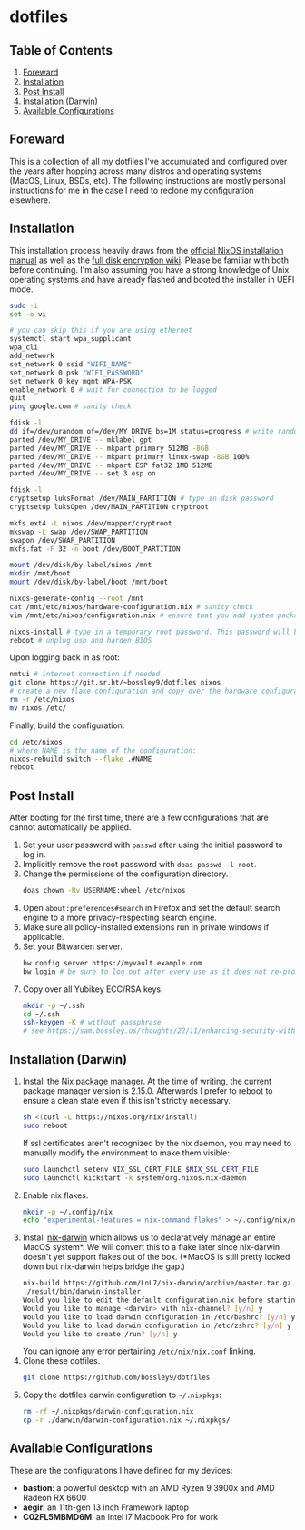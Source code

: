 # dotfiles

## Table of Contents

1. [Foreward](#foreward)
2. [Installation](#installation)
3. [Post Install](#post-install)
4. [Installation (Darwin)](#installation-darwin)
5. [Available Configurations](#available-configurations)

## Foreward

This is a collection of all my dotfiles I've accumulated and configured over the years after hopping across many distros and operating systems (MacOS, Linux, BSDs, etc). The following instructions are mostly personal instructions for me in the case I need to reclone my configuration elsewhere.

## Installation

This installation process heavily draws from the [official NixOS installation manual](https://nixos.org/manual/nixos/stable/index.html#sec-installation) as well as the [full disk encryption wiki](https://nixos.wiki/wiki/Full_Disk_Encryption). Please be familiar with both before continuing. I'm also assuming you have a strong knowledge of Unix operating systems and have already flashed and booted the installer in UEFI mode.

```sh
sudo -i
set -o vi

# you can skip this if you are using ethernet
systemctl start wpa_supplicant
wpa_cli
add_network
set_network 0 ssid "WIFI_NAME"
set_network 0 psk "WIFI_PASSWORD"
set_network 0 key_mgmt WPA-PSK
enable_network 0 # wait for connection to be logged
quit
ping google.com # sanity check

fdisk -l
dd if=/dev/urandom of=/dev/MY_DRIVE bs=1M status=progress # write random data to disk
parted /dev/MY_DRIVE -- mklabel gpt
parted /dev/MY_DRIVE -- mkpart primary 512MB -8GB
parted /dev/MY_DRIVE -- mkpart primary linux-swap -8GB 100%
parted /dev/MY_DRIVE -- mkpart ESP fat32 1MB 512MB
parted /dev/MY_DRIVE -- set 3 esp on

fdisk -l
cryptsetup luksFormat /dev/MAIN_PARTITION # type in disk password
cryptsetup luksOpen /dev/MAIN_PARTITION cryptroot

mkfs.ext4 -L nixos /dev/mapper/cryptroot
mkswap -L swap /dev/SWAP_PARTITION
swapon /dev/SWAP_PARTITION
mkfs.fat -F 32 -n boot /dev/BOOT_PARTITION

mount /dev/disk/by-label/nixos /mnt
mkdir /mnt/boot
mount /dev/disk/by-label/boot /mnt/boot

nixos-generate-config --root /mnt
cat /mnt/etc/nixos/hardware-configuration.nix # sanity check
vim /mnt/etc/nixos/configuration.nix # ensure that you add system packages neovim and git, and enable Network Manager.

nixos-install # type in a temporary root password. This password will be erased later.
reboot # unplug usb and harden BIOS
```

Upon logging back in as root:

```sh
nmtui # internet connection if needed
git clone https://git.sr.ht/~bossley9/dotfiles nixos
# create a new flake configuration and copy over the hardware configuration here if necessary.
rm -r /etc/nixos
mv nixos /etc/
```

Finally, build the configuration:

```sh
cd /etc/nixos
# where NAME is the name of the configuration:
nixos-rebuild switch --flake .#NAME
reboot
```

## Post Install

After booting for the first time, there are a few configurations that are cannot automatically be applied.

1. Set your user password with `passwd` after using the initial password to log in.
2. Implicitly remove the root password with `doas passwd -l root`.
3. Change the permissions of the configuration directory.
    ```sh
    doas chown -Rv USERNAME:wheel /etc/nixos
    ```
4. Open `about:preferences#search` in Firefox and set the default search engine to a more privacy-respecting search engine.
5. Make sure all policy-installed extensions run in private windows if applicable.
6. Set your Bitwarden server.
    ```sh
    bw config server https://myvault.example.com
    bw login # be sure to log out after every use as it does not re-prompt MFA.
    ```
7. Copy over all Yubikey ECC/RSA keys.
    ```sh
    mkdir -p ~/.ssh
    cd ~/.ssh
    ssh-keygen -K # without passphrase
    # see https://sam.bossley.us/thoughts/22/11/enhancing-security-with-yubikeys for details
    ```

## Installation (Darwin)

1. Install the [Nix package manager](https://nixos.org/download.html#nix-install-macos). At the time of writing, the current package manager version is 2.15.0. Afterwards I prefer to reboot to ensure a clean state even if this isn't strictly necessary.
    ```sh
    sh <(curl -L https://nixos.org/nix/install)
    sudo reboot
    ```
    If ssl certificates aren't recognized by the nix daemon, you may need to manually modify the environment to make them visible:
    ```sh
    sudo launchctl setenv NIX_SSL_CERT_FILE $NIX_SSL_CERT_FILE
    sudo launchctl kickstart -k system/org.nixos.nix-daemon
    ```
2. Enable nix flakes.
    ```sh
    mkdir -p ~/.config/nix
    echo "experimental-features = nix-command flakes" > ~/.config/nix/nix.conf
    ```
3. Install [nix-darwin](https://github.com/LnL7/nix-darwin) which allows us to declaratively manage an entire MacOS system*. We will convert this to a flake later since nix-darwin doesn't yet support flakes out of the box. (*MacOS is still pretty locked down but nix-darwin helps bridge the gap.)
    ```sh
    nix-build https://github.com/LnL7/nix-darwin/archive/master.tar.gz -A installer
    ./result/bin/darwin-installer
    Would you like to edit the default configuration.nix before starting? [y/n] n
    Would you like to manage <darwin> with nix-channel? [y/n] y
    Would you like to load darwin configuration in /etc/bashrc? [y/n] y
    Would you like to load darwin configuration in /etc/zshrc? [y/n] y
    Would you like to create /run? [y/n] y
    ```
    You can ignore any error pertaining `/etc/nix/nix.conf` linking.
4. Clone these dotfiles.
    ```sh
    git clone https://github.com/bossley9/dotfiles
    ```
5. Copy the dotfiles darwin configuration to `~/.nixpkgs`:
    ```sh
    rm -rf ~/.nixpkgs/darwin-configuration.nix
    cp -r ./darwin/darwin-configuration.nix ~/.nixpkgs/
    ```

## Available Configurations

These are the configurations I have defined for my devices:

* **bastion**: a powerful desktop with an AMD Ryzen 9 3900x and AMD Radeon RX 6600
* **aegir**: an 11th-gen 13 inch Framework laptop
* **C02FL5MBMD6M**: an Intel i7 Macbook Pro for work
